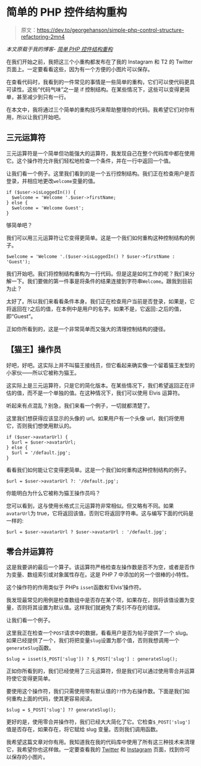 # 简单的 PHP 控件结构重构

> 原文：<https://dev.to/georgehanson/simple-php-control-structure-refactoring-2mn4>

*本文原载于我的博客- [简单 PHP 控件结构重构](https://www.georgehanson.co.uk/blog/simple-php-control-structure-refactoring)*

在我们开始之前，我把这三个小重构都发布在了我的 Instagram 和 T2 的 Twitter 页面上。一定要看看这些，因为有一个方便的小图片可以保存。

在查看代码时，我看到的一件常见的事情是一些简单的重构，它们可以使代码更具可读性。这些“代码气味”之一是 if 控制结构。在某些情况下，这些可以变得更简单，甚至减少到只有一行。

在本文中，我将通过三个简单的重构技巧来帮助整理你的代码。我希望它们对你有用，所以让我们开始吧。

## 三元运算符

三元运算符是一个简单但功能强大的运算符，我发现自己在整个代码库中都在使用它。这个操作符允许我们轻松地检查一个条件，并在一行中返回一个值。

让我们看一个例子。这里我们看到的是一个五行控制结构。我们正在检查用户是否登录，并相应地更改`welcome`变量的值。

```
if ($user->isLoggedIn()) {
  $welcome = 'Welcome '.$user->firstName;
} else {
  $welcome = 'Welcome Guest';
} 
```

够简单吧？

我们可以用三元运算符让它变得更简单。这是一个我们如何重构这种控制结构的例子。

```
$welcome = 'Welcome '.($user->isLoggedIn() ? $user->firstName : 'Guest'); 
```

我们开始吧。我们将控制结构重构为一行代码。但是这是如何工作的呢？我们来分解一下。我们要做的第一件事是将条件的结果连接到字符串`Welcome`。跟我到目前为止？

太好了。所以我们来看看条件本身。我们正在检查用户当前是否登录，如果是，它将返回在`?`之后的值，在本例中是用户的名字。如果不是，它返回`:`之后的值，即“Guest”。

正如你所看到的，这是一个非常简单而又强大的清理控制结构的捷径。

## 【猫王】操作员

好吧，好吧。这实际上并不叫猫王接线员，但它看起来确实像一个留着猫王发型的小家伙——所以它被称为猫王。

这实际上是三元运算符，只是它的简化版本。在某些情况下，我们希望返回正在评估的值，而不是一个单独的值。在这种情况下，我们可以使用 Elvis 运算符。

听起来有点混乱？别急，我们来看一个例子，一切就都清楚了。

这里我们想获得应该显示的头像的 url。如果用户有一个头像 url，我们将使用它，否则我们想使用默认的。

```
if ($user->avatarUrl) {
  $url = $user->avatarUrl;
} else {
  $url = '/default.jpg';
} 
```

看看我们如何能让它变得更简单。这是一个我们如何重构这种控制结构的例子。

```
$url = $user->avatarUrl ?: '/default.jpg'; 
```

你能明白为什么它被称为猫王操作员吗？

您可以看到，这与使用长格式三元运算符非常相似。但又略有不同。如果`avatarUrl`为 true，它将返回该值，否则它将返回字符串。这与编写下面的代码是一样的:

```
$url = $user->avatarUrl ? $user->avatarUrl : '/default.jpg'; 
```

## 零合并运算符

这是我要讲的最后一个算子。该运算符严格检查左操作数是否不为空，或者是否作为变量、数组索引或对象属性存在。这是 PHP 7 中添加的另一个很棒的小特性。

这个操作符的作用类似于 PHPs `isset`函数和‘Elvis’操作符。

我发现最常见的用例是检查数组中是否存在某个项，如果存在，则将该值设置为变量，否则将其设置为默认值。这样我们就避免了索引不存在的错误。

让我们看一个例子。

这里我正在检查一个`POST`请求中的数据，看看用户是否为帖子提供了一个 slug。如果已经提供了一个，我们将把变量`slug`设置为那个值，否则我想调用一个`generateSlug`函数。

```
$slug = isset($_POST['slug']) ? $_POST['slug'] : generateSlug(); 
```

正如你所看到的，我们已经使用了三元运算符，但是我们可以通过使用零合并运算符使它变得更简单。

要使用这个操作符，我们只需使用带有默认值的`??`作为右操作数。下面是我们如何重构上面的代码，使其更容易阅读。

```
$slug = $_POST['slug'] ?? generateSlug(); 
```

更好的是，使用零合并操作符，我们已经大大简化了它。它检查`$_POST['slug']`值是否存在，如果存在，将它赋给 slug 变量。否则我们调用函数。

我希望这篇文章对你有用。我知道我在我的代码库中使用了所有这三种技术来清理它，我希望你也这样做。一定要查看我的 [Twitter](https://twitter.com/GeorgeHanson_) 和 [Instagram](https://instagram.com/_georgehanson_) 页面，找到你可以保存的小图片。